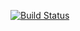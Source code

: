 [![Build Status](https://travis-ci.org/jmaslak/Perl6-DateTime-Monotonic.svg?branch=master)](https://travis-ci.org/jmaslak/Perl6-DateTime-Monotonic)



